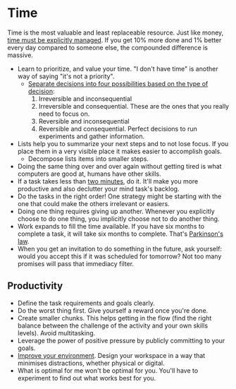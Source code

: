 # Time

Time is the most valuable and least replaceable resource. Just like money, [time must be explicitly managed](https://youtu.be/oTugjssqOT0). If you get 10% more done and 1% better every day compared to someone else, the compounded difference is massive.

- Learn to prioritize, and value your time. "I don't have time" is another way of saying "it's not a priority".
  - [Separate decisions into four possibilities based on the type of decision](https://fs.blog/2018/09/decision-matrix/):
    1. Irreversible and inconsequential
    1. Irreversible and consequential. These are the ones that you really need to focus on.
    1. Reversible and inconsequential
    1. Reversible and consequential. Perfect decisions to run experiments and gather information.
- Lists help you to summarize your next steps and to not lose focus. If you place them in a very visible place it makes easier to accomplish goals.
  - Decompose lists items into smaller steps.
- Doing the same thing over and over again without getting tired is what computers are good at, humans have other skills.
- If a task takes less than [two minutes](https://jamesclear.com/how-to-stop-procrastinating), do it. It'll make you more productive and also declutter your mind task's backlog.
- Do the tasks in the right order! One strategy might be starting with the one that could make the others irrelevant or easiers.
- Doing one thing requires giving up another. Whenever you explicitly choose to do one thing, you implicitly choose not to do another thing.
- Work expands to fill the time available. If you have six months to complete a task, it will take six months to complete. That's [Parkinson's law](https://en.wikipedia.org/wiki/Parkinson%27s_law).
- When you get an invitation to do something in the future, ask yourself: would you accept this if it was scheduled for tomorrow? Not too many promises will pass that immediacy filter.

## Productivity

- Define the task requirements and goals clearly.
- Do the worst thing first. Give yourself a reward once you're done.
- Create smaller chunks. This helps getting in the flow (find the right balance between the challenge of the activity and your own skills levels). Avoid multitasking.
- Leverage the power of positive pressure by publicly committing to your goals.
- [Improve your environment](https://nesslabs.com/neuroscience-of-procrastination). Design your workspace in a way that minimises distractions, whether physical or digital.
- What is optimal for me won't be optimal for you. You'll have to experiment to find out what works best for you.
